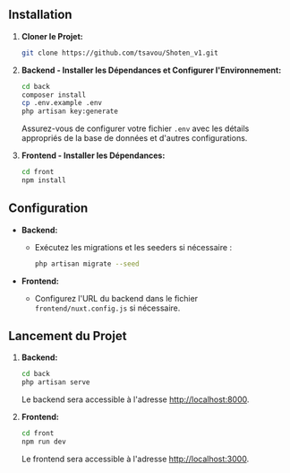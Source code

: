 ## Installation

1. **Cloner le Projet:**
    ```bash
    git clone https://github.com/tsavou/Shoten_v1.git
    
    ```

2. **Backend - Installer les Dépendances et Configurer l'Environnement:**
    ```bash
    cd back
    composer install
    cp .env.example .env
    php artisan key:generate
    ```

    Assurez-vous de configurer votre fichier `.env` avec les détails appropriés de la base de données et d'autres configurations.

3. **Frontend - Installer les Dépendances:**
    ```bash
    cd front
    npm install
    ```

## Configuration

- **Backend:**
    - Exécutez les migrations et les seeders si nécessaire :
        ```bash
        php artisan migrate --seed
        ```

- **Frontend:**
    - Configurez l'URL du backend dans le fichier `frontend/nuxt.config.js` si nécessaire.

## Lancement du Projet

1. **Backend:**
    ```bash
    cd back
    php artisan serve
    ```

    Le backend sera accessible à l'adresse [http://localhost:8000](http://localhost:8000).

2. **Frontend:**
    ```bash
    cd front
    npm run dev
    ```

    Le frontend sera accessible à l'adresse [http://localhost:3000](http://localhost:3000).
